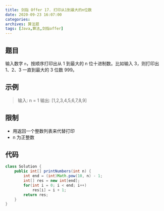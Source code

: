 ```yaml
---
title: 剑指 Offer 17. 打印从1到最大的n位数
date: 2020-09-23 16:07:00
categories:
archives: 算法题
tags: [Java,算法,剑指offer]
---
```


## 题目

输入数字 `n`，按顺序打印出从 1 到最大的 n 位十进制数。比如输入 3，则打印出 1、2、3 一直到最大的 3 位数 999。



## 示例

> 输入: n = 1
> 输出: [1,2,3,4,5,6,7,8,9]

<!--more-->



## 限制

- 用返回一个整数列表来代替打印
- n 为正整数



## 代码

```java
class Solution {
    public int[] printNumbers(int n) {
        int end = (int)Math.pow(10, n) - 1;
        int[] res = new int[end];
        for(int i = 0; i < end; i++)
            res[i] = i + 1;
        return res;
    }
}
```

